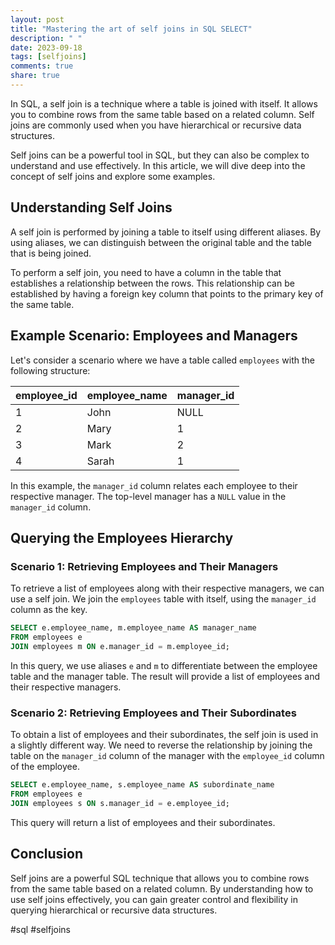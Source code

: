 ```yaml
---
layout: post
title: "Mastering the art of self joins in SQL SELECT"
description: " "
date: 2023-09-18
tags: [selfjoins]
comments: true
share: true
---
```


In SQL, a self join is a technique where a table is joined with itself. It allows you to combine rows from the same table based on a related column. Self joins are commonly used when you have hierarchical or recursive data structures.

Self joins can be a powerful tool in SQL, but they can also be complex to understand and use effectively. In this article, we will dive deep into the concept of self joins and explore some examples.

## Understanding Self Joins

A self join is performed by joining a table to itself using different aliases. By using aliases, we can distinguish between the original table and the table that is being joined.

To perform a self join, you need to have a column in the table that establishes a relationship between the rows. This relationship can be established by having a foreign key column that points to the primary key of the same table.

## Example Scenario: Employees and Managers

Let's consider a scenario where we have a table called `employees` with the following structure:

| employee_id | employee_name | manager_id |
|-------------|---------------|------------|
| 1           | John          | NULL       |
| 2           | Mary          | 1          |
| 3           | Mark          | 2          |
| 4           | Sarah         | 1          |

In this example, the `manager_id` column relates each employee to their respective manager. The top-level manager has a `NULL` value in the `manager_id` column.

## Querying the Employees Hierarchy

### Scenario 1: Retrieving Employees and Their Managers

To retrieve a list of employees along with their respective managers, we can use a self join. We join the `employees` table with itself, using the `manager_id` column as the key.

```sql
SELECT e.employee_name, m.employee_name AS manager_name
FROM employees e
JOIN employees m ON e.manager_id = m.employee_id;
```

In this query, we use aliases `e` and `m` to differentiate between the employee table and the manager table. The result will provide a list of employees and their respective managers.

### Scenario 2: Retrieving Employees and Their Subordinates

To obtain a list of employees and their subordinates, the self join is used in a slightly different way. We need to reverse the relationship by joining the table on the `manager_id` column of the manager with the `employee_id` column of the employee.

```sql
SELECT e.employee_name, s.employee_name AS subordinate_name
FROM employees e
JOIN employees s ON s.manager_id = e.employee_id;
```

This query will return a list of employees and their subordinates.

## Conclusion

Self joins are a powerful SQL technique that allows you to combine rows from the same table based on a related column. By understanding how to use self joins effectively, you can gain greater control and flexibility in querying hierarchical or recursive data structures.

#sql #selfjoins